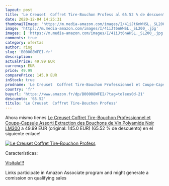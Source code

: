 ```yaml
---
layout: post
title: 'Le Creuset  Coffret Tire-Bouchon Profess al 65.52 % de descuento'
date: 2020-12-04 14:25:31
thumbnailImage: 'https://m.media-amazon.com/images/I/41iJt6nWHSL._SL200_.jpg'
image: 'https://m.media-amazon.com/images/I/41iJt6nWHSL._SL200_.jpg'
images: [ 'https://m.media-amazon.com/images/I/41iJt6nWHSL._SL200_.jpg' ]
comments: true
category: ofertas
author: ring
slug: 'B00008WFEI-fr'
description:
actualPrice: 49.99 EUR
currency: EUR
price: 49.99
comparePrice: 145.0 EUR
inStock: true
prodname: 'Le Creuset  Coffret Tire-Bouchon Professionnel et Coupe-Capsule Assorti  Extraction des Bouchons de Vin  Polyamide  Noir  LM300'
country: 'fr'
buyurl: 'https://www.amazon.fr/dp/B00008WFEI/?tag=tolees0d-21'
descuento: '65.52'
titulo: 'Le Creuset  Coffret Tire-Bouchon Profess'
---
```


Ahora mismo tienes [Le Creuset  Coffret Tire-Bouchon Professionnel et Coupe-Capsule Assorti  Extraction des Bouchons de Vin  Polyamide  Noir  LM300](https://www.amazon.fr/dp/B00008WFEI/?tag=tolees0d-21) a 49.99 EUR (original: 145.0 EUR) (65.52 %  de descuento) en el siguiente enlace!

[![Le Creuset  Coffret Tire-Bouchon Profess](https://m.media-amazon.com/images/I/41iJt6nWHSL._SL200_.jpg)](https://www.amazon.fr/dp/B00008WFEI/?tag=tolees0d-21)

Características:


[Visítala!!!](https://www.amazon.fr/dp/B00008WFEI/?tag=tolees0d-21)

Links participate in Amazon Associate program and might generate a comission on qualifying sales
